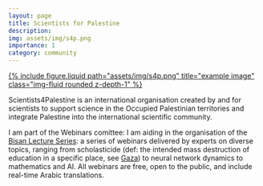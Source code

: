 ```yaml
---
layout: page
title: Scientists for Palestine
description: 
img: assets/img/s4p.png
importance: 1
category: community
---
```

<div class="row justify-content-sm-center">
  <div class="col-sm-4 mt-3 mt-md-0">
    <a href="https://www.scientists4palestine.org/bisan-lecture-series/" target="_blank" rel="noopener noreferrer">
      {% include figure.liquid path="assets/img/s4p.png" title="example image" class="img-fluid rounded z-depth-1" %}
    </a>
  </div>
</div>

Scientists4Palestine is an international organisation created by and for scientists to support science in the Occupied Palestinian territories and integrate Palestine into the international scientific community.

I am part of the Webinars comittee: I am aiding in the organisation of the <a href="https://www.scientists4palestine.org/bisan-lecture-series/">Bisan Lecture Series</a>: a series of webinars delivered by experts on diverse topics, ranging from scholasticide (def: the intended mass destruction of education in a specific place, see <a href="https://www.theguardian.com/commentisfree/article/2024/jun/08/israel-destroying-schools-scholasticide">Gaza</a>) to neural network dynamics to mathematics and AI. 
All webinars are free, open to the public, and include real-time Arabic translations. 



